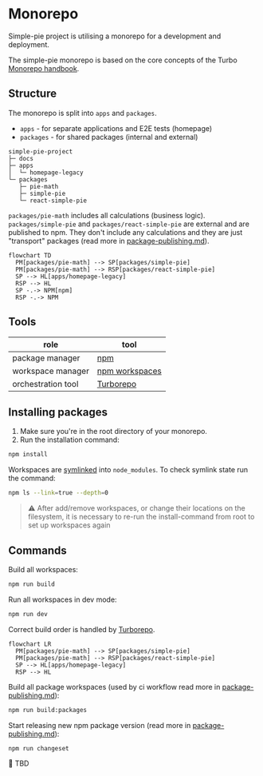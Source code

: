# Monorepo

Simple-pie project is utilising a monorepo for a development and deployment.

The simple-pie monorepo is based on the core concepts of the Turbo [Monorepo handbook](https://turbo.build/repo/docs/handbook).

## Structure

The monorepo is split into `apps` and `packages`.

- `apps` - for separate applications and E2E tests (homepage)
- `packages` - for shared packages (internal and external)

```
simple-pie-project
├─ docs
├─ apps
│  └─ homepage-legacy
└─ packages
   ├─ pie-math
   ├─ simple-pie
   └─ react-simple-pie
```

`packages/pie-math` includes all calculations (business logic).\
`packages/simple-pie` and `packages/react-simple-pie` are external and are published to npm.
They don't include any calculations and they are just "transport" packages (read more in [package-publishing.md](./package-publishing.md)).

```mermaid
flowchart TD
  PM[packages/pie-math] --> SP[packages/simple-pie]
  PM[packages/pie-math] --> RSP[packages/react-simple-pie]
  SP --> HL[apps/homepage-legacy]
  RSP --> HL
  SP -.-> NPM[npm]
  RSP -.-> NPM
```

## Tools

| role               | tool                                                              |
|--------------------|-------------------------------------------------------------------|
| package manager    | [npm](https://www.npmjs.com) |
| workspace manager  | [npm workspaces](https://docs.npmjs.com/cli/v10/using-npm/workspaces) |
| orchestration tool | [Turborepo](https://turbo.build/repo)                             |

## Installing packages

1. Make sure you're in the root directory of your monorepo.
2. Run the installation command:
```bash
npm install
```

Workspaces are [symlinked](https://en.wikipedia.org/wiki/Symbolic_link) into `node_modules`.
To check symlink state run the command:
```bash
npm ls --link=true --depth=0
```

> ⚠️ After add/remove workspaces, or change their locations on the filesystem, it is necessary  to re-run the install-command
> from root to set up workspaces again

## Commands

Build all workspaces:
```bash
npm run build
```

Run all workspaces in dev mode:
```bash
npm run dev
```

Correct build order is handled by [Turborepo](https://turbo.build/repo).

```mermaid
flowchart LR
  PM[packages/pie-math] --> SP[packages/simple-pie]
  PM[packages/pie-math] --> RSP[packages/react-simple-pie]
  SP --> HL[apps/homepage-legacy]
  RSP --> HL
```

Build all package workspaces (used by ci workflow read more in [package-publishing.md](./package-publishing.md)):
```bash
npm run build:packages
```

Start releasing new npm package version (read more in [package-publishing.md](./package-publishing.md)):
```bash
npm run changeset
```

🚧 TBD

